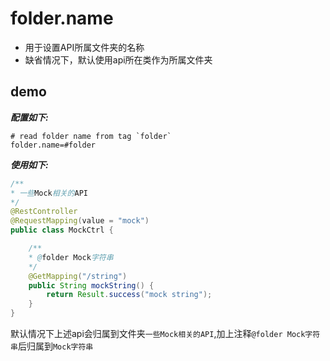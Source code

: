 # folder.name

- 用于设置API所属文件夹的名称
- 缺省情况下，默认使用api所在类作为所属文件夹

## demo

***配置如下:***

```properties
# read folder name from tag `folder`
folder.name=#folder
```

***使用如下:*** 

```java
/**
* 一些Mock相关的API
*/
@RestController
@RequestMapping(value = "mock")
public class MockCtrl {

    /**
    * @folder Mock字符串
    */
    @GetMapping("/string")
    public String mockString() {
        return Result.success("mock string");
    }
}
```

默认情况下上述api会归属到文件夹`一些Mock相关的API`,加上注释`@folder Mock字符串`后归属到`Mock字符串`